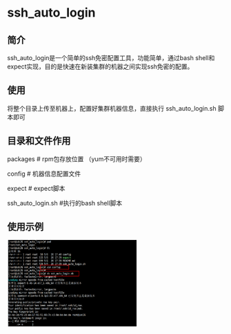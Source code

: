 # ssh_auto_login
## 简介
ssh_auto_login是一个简单的ssh免密配置工具，功能简单，通过bash shell和expect实现，目的是快速在新装集群的机器之间实现ssh免密的配置。
## 使用
将整个目录上传至机器上，配置好集群机器信息，直接执行 ssh_auto_login.sh 脚本即可
## 目录和文件作用
packages                                         # rpm包存放位置 （yum不可用时需要）

config                                             # 机器信息配置文件

expect                                            #  expect脚本

ssh_auto_login.sh                              #执行的bash shell脚本
## 使用示例
 <img src="https://github.com/dxdbl/ssh_auto_login/blob/master/images/ssh_auto_login.png" width = "300" height = "200" alt="image" align=center />
